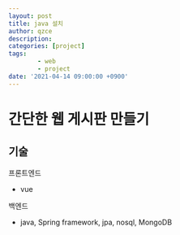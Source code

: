 ```yaml
---
layout: post
title: java 설치
author: qzce
description: 
categories: [project]
tags: 
        - web
        - project
date: '2021-04-14 09:00:00 +0900'
---
```


# 간단한 웹 게시판 만들기

## 기술

프론트엔드

- vue


백엔드

- java, Spring framework, jpa, nosql, MongoDB